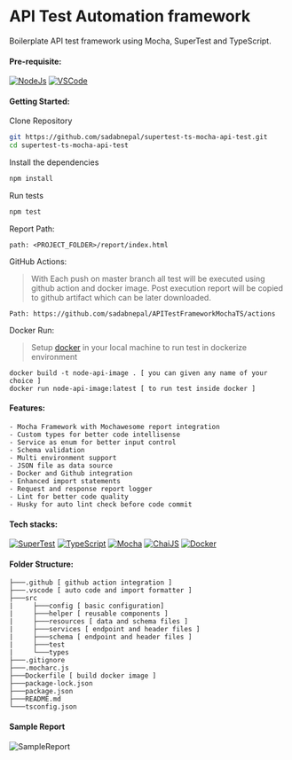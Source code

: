 # API Test Automation framework
Boilerplate API test framework using Mocha, SuperTest and TypeScript.

#### Pre-requisite:
[![NodeJs](https://img.shields.io/badge/-NodeJS-%23339933?logo=npm)](https://nodejs.org/en/download/)
[![VSCode](https://img.shields.io/badge/-Visual%20Studio%20Code-%233178C6?logo=visual-studio-code)](https://code.visualstudio.com/download)

#### Getting Started:
Clone Repository
```bash
git https://github.com/sadabnepal/supertest-ts-mocha-api-test.git
cd supertest-ts-mocha-api-test
```

Install the dependencies
```bash
npm install
```
Run tests
```bash
npm test
```

Report Path:
```
path: <PROJECT_FOLDER>/report/index.html
```

GitHub Actions:
> With Each push on master branch all test will be executed using github action and docker image.
> Post execution report will be copied to github artifact which can be later downloaded.
```
Path: https://github.com/sadabnepal/APITestFrameworkMochaTS/actions
```

Docker Run:
> Setup [docker](https://docs.docker.com/get-docker/) in your local machine to run test in dockerize environment
```
docker build -t node-api-image . [ you can given any name of your choice ]
docker run node-api-image:latest [ to run test inside docker ]
```

#### Features:
    - Mocha Framework with Mochawesome report integration
    - Custom types for better code intellisense
    - Service as enum for better input control
    - Schema validation
    - Multi environment support  
    - JSON file as data source
    - Docker and Github integration
    - Enhanced import statements
    - Request and response report logger
    - Lint for better code quality
    - Husky for auto lint check before code commit

#### Tech stacks:
[![SuperTest](https://img.shields.io/badge/-SuperTest-07BA82?logoColor=white)](https://github.com/visionmedia/supertest)
[![TypeScript](https://img.shields.io/badge/-TypeScript-%233178C6?logo=Typescript&logoColor=black)](https://www.typescriptlang.org/)
[![Mocha](https://img.shields.io/badge/-Mocha-%238D6748?logo=Mocha&logoColor=white)](https://mochajs.org/)
[![ChaiJS](https://img.shields.io/badge/-ChaiJS-FEDABD?logo=Chai&logoColor=black)](https://www.chaijs.com/)
[![Docker](https://img.shields.io/badge/-Docker-0db7ed?logo=docker&logoColor=white)](https://www.docker.com/)

#### Folder Structure:
```
├───.github [ github action integration ]
├───.vscode [ auto code and import formatter ]
├───src
|     ├───config [ basic configuration]
|     ├───helper [ reusable components ]
|     ├───resources [ data and schema files ]
|     ├───services [ endpoint and header files ]
|     ├───schema [ endpoint and header files ]
|     ├───test
|     └───types
├───.gitignore
├───.mocharc.js
├───Dockerfile [ build docker image ]
├───package-lock.json
├───package.json
├───README.md
└───tsconfig.json
```

#### Sample Report
![SampleReport](https://user-images.githubusercontent.com/65847528/167574833-05db8fe3-e2b0-4d97-9cac-16f6f1c6c0c2.png)